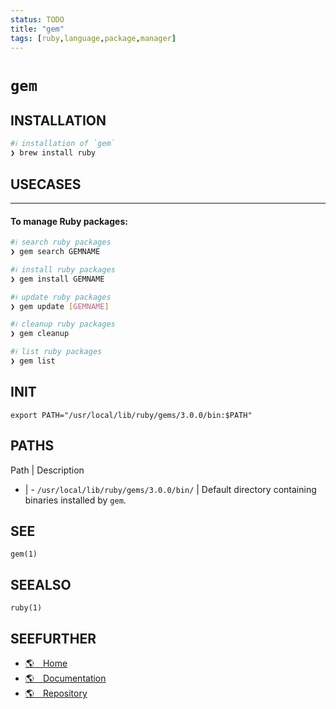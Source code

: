 ```yaml
---
status: TODO
title: "gem"
tags: [ruby,language,package,manager]
---
```


# `gem`

## INSTALLATION


```bash
#ℹ︎ installation of `gem`
❯ brew install ruby
```


## USECASES

----
#### To manage Ruby packages:


```bash
#ℹ︎ search ruby packages
❯ gem search GEMNAME
```


```bash
#ℹ︎ install ruby packages
❯ gem install GEMNAME
```



```bash
#ℹ︎ update ruby packages
❯ gem update [GEMNAME]
```


```bash
#ℹ︎ cleanup ruby packages
❯ gem cleanup
```



```bash
#ℹ︎ list ruby packages
❯ gem list
```



## INIT

    export PATH="/usr/local/lib/ruby/gems/3.0.0/bin:$PATH"


## PATHS

Path | Description
- | -
`/usr/local/lib/ruby/gems/3.0.0/bin/` | Default directory containing binaries installed by `gem`.

## SEE

    gem(1)

## SEEALSO

    ruby(1)

## SEEFURTHER

- [🌎 Home](https://rubygems.org/)
- [🌎 Documentation](https://guides.rubygems.org/)
- [🌎 Repository](https://www.github.com/)
